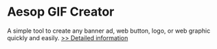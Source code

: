 # Aesop GIF Creator
A simple tool to create any banner ad, web button, logo, or web graphic quickly and easily.
[>> Detailed information](https://secure.shareit.com/shareit/product.html?productid=207447&affiliateid=200057808)